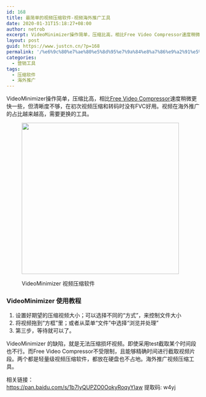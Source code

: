 ```yaml
---
id: 168
title: 最简单的视频压缩软件-视频海外推广工具
date: 2020-01-31T15:18:27+08:00
author: netrob
excerpt: VideoMinimizer操作简单，压缩比高，相比Free Video Compressor速度稍微更快一些。但是各有喜好。两个软件都推荐使用，视频在海外推广的占比越来越高，需要更换的工具。
layout: post
guid: https://www.justcn.cn/?p=168
permalink: '/%e6%9c%80%e7%ae%80%e5%8d%95%e7%9a%84%e8%a7%86%e9%a2%91%e5%8e%8b%e7%bc%a9%e8%bd%af%e4%bb%b6-%e8%a7%86%e9%a2%91%e6%b5%b7%e5%a4%96%e6%8e%a8%e5%b9%bf%e5%b7%a5%e5%85%b7/'
categories:
  - 营销工具
tags:
  - 压缩软件
  - 海外推广
---
```

VideoMinimizer操作简单，压缩比高，相比<a rel="noreferrer noopener" aria-label="Free Video Compressor (opens in a new tab)" href="https://www.justcn.cn/%e5%9b%bd%e5%a4%96%e5%85%8d%e8%b4%b9%e8%bd%bb%e9%87%8f%e7%ba%a7%e8%a7%86%e9%a2%91%e5%8e%8b%e7%bc%a9%e8%bd%af%e4%bb%b6%e6%8e%a8%e8%8d%90/" target="_blank">Free Video Compressor</a>速度稍微更快一些，但清晰度不够，在初次视频压缩和转码时没有FVC好用。视频在海外推广的占比越来越高，需要更换的工具。<figure class="wp-block-image size-large">

<img loading="lazy" width="410" height="395" src="https://www.justcn.cn/wp-content/uploads/2020/01/VideoMinimizer视频压缩软件.png" alt="" class="wp-image-169" srcset="https://www.justcn.cn/wp-content/uploads/2020/01/VideoMinimizer视频压缩软件.png 410w, https://www.justcn.cn/wp-content/uploads/2020/01/VideoMinimizer视频压缩软件-300x289.png 300w" sizes="(max-width: 410px) 100vw, 410px" /> <figcaption> VideoMinimizer 视频压缩软件</figcaption></figure> 

### VideoMinimizer 使用教程

  1. 设置好期望的压缩视频大小；可以选择不同的“方式”，来控制文件大小
  2. 将视频拖到“方框”里；或者从菜单“文件”中选择“浏览并处理”
  3. 第三步，等待就可以了。

VideoMinimizer 的缺陷，就是无法压缩损坏视频。即使采用test截取某个时间段也不行。而Free Video Compressor不受限制，且能够精确时间进行截取视频片段。两个都是轻量级视频压缩软件，都放在硬盘也不占地。海外推广视频压缩工具。

相关链接：  
https://pan.baidu.com/s/1b7IyQUPZO0OokyRoqyYIaw 提取码: w4yj